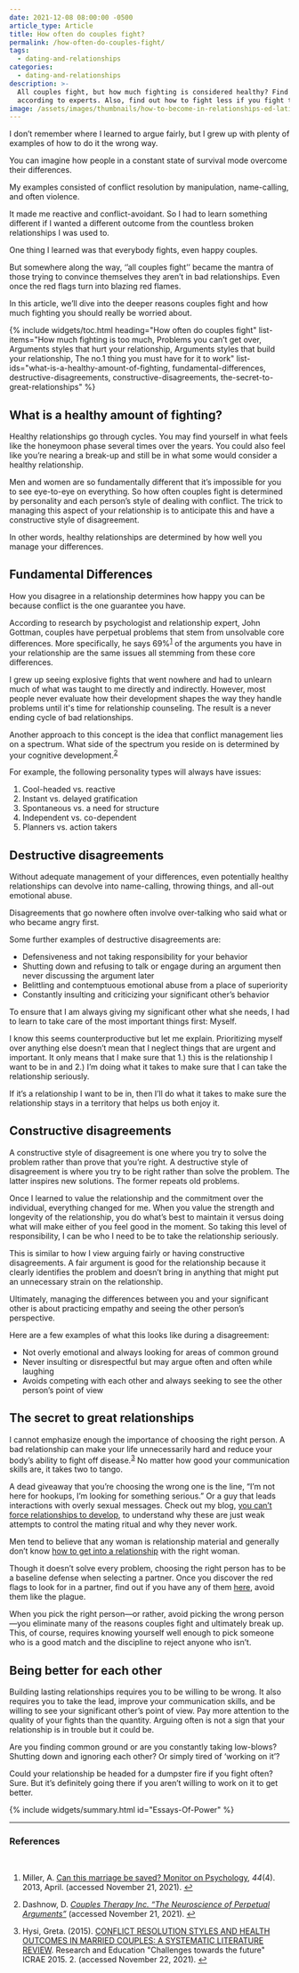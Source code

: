 ```yaml
---
date: 2021-12-08 08:00:00 -0500
article_type: Article
title: How often do couples fight?
permalink: /how-often-do-couples-fight/
tags: 
  - dating-and-relationships
categories: 
  - dating-and-relationships
description: >-
  All couples fight, but how much fighting is considered healthy? Find out here
  according to experts. Also, find out how to fight less if you fight too much.
image: /assets/images/thumbnails/how-to-become-in-relationships-ed-latimore.jpg
---
```

I don’t remember where I learned to argue fairly, but I grew up with plenty of examples of how to do it the wrong way.

You can imagine how people in a constant state of survival mode overcome their differences.

My examples consisted of conflict resolution by manipulation, name-calling, and often violence.

It made me reactive and conflict-avoidant. So I had to learn something different if I wanted a different outcome from the countless broken relationships I was used to.

One thing I learned was that everybody fights, even happy couples.

But somewhere along the way, ‘’all couples fight’’ became the mantra of those trying to convince themselves they aren’t in bad relationships. Even once the red flags turn into blazing red flames.

In this article, we’ll dive into the deeper reasons couples fight and how much fighting you should really be worried about.

{% include widgets/toc.html heading="How often do couples fight" list-items="How much fighting is too much, Problems you can&rsquo;t get over, Arguments styles that hurt your relationship, Arguments styles that build your relationship, The no.1 thing you must have for it to work" list-ids="what-is-a-healthy-amount-of-fighting, fundamental-differences, destructive-disagreements, constructive-disagreements, the-secret-to-great-relationships" %}

## What is a healthy amount of fighting?

Healthy relationships go through cycles. You may find yourself in what feels like the honeymoon phase several times over the years. You could also feel like you’re nearing a break-up and still be in what some would consider a healthy relationship.

Men and women are so fundamentally different that it’s impossible for you to see eye-to-eye on everything. So how often couples fight is determined by personality and each person’s style of dealing with conflict. The trick to managing this aspect of your relationship is to anticipate this and have a constructive style of disagreement.

In other words, healthy relationships are determined by how well you manage your differences.

## Fundamental Differences

How you disagree in a relationship determines how happy you can be because conflict is the one guarantee you have.

According to research by psychologist and relationship expert, John Gottman, couples have perpetual problems that stem from unsolvable core differences. More specifically, he says 69%<sup id="fnref:1" role="doc-noteref"><a class="footnote" rel="footnote" href="#fn:1">1</a></sup> of the arguments you have in your relationship are the same issues all stemming from these core differences.

I grew up seeing explosive fights that went nowhere and had to unlearn much of what was taught to me directly and indirectly. However, most people never evaluate how their development shapes the way they handle problems until it's time for relationship counseling. The result is a never ending cycle of bad relationships.

Another approach to this concept is the idea that conflict management lies on a spectrum. What side of the spectrum you reside on is determined by your cognitive development.<sup id="fnref:2" role="doc-noteref"><a class="footnote" rel="footnote" href="#fn:2">2</a></sup>

For example, the following personality types will always have issues:

1. Cool-headed vs. reactive
2. Instant vs. delayed gratification
3. Spontaneous vs. a need for structure
4. Independent vs. co-dependent
5. Planners vs. action takers

## Destructive disagreements

Without adequate management of your differences, even potentially healthy relationships can devolve into name-calling, throwing things, and all-out emotional abuse.

Disagreements that go nowhere often involve over-talking who said what or who became angry first.

Some further examples of destructive disagreements are:

* Defensiveness and not taking responsibility for your behavior
* Shutting down and refusing to talk or engage during an argument then never discussing the argument later
* Belittling and contemptuous emotional abuse from a place of superiority
* Constantly insulting and criticizing your significant other’s behavior

To ensure that I am always giving my significant other what she needs, I had to learn to take care of the most important things first: Myself.

I know this seems counterproductive but let me explain. Prioritizing myself over anything else doesn’t mean that I neglect things that are urgent and important. It only means that I make sure that 1.) this is the relationship I want to be in and 2.) I’m doing what it takes to make sure that I can take the relationship seriously.

If it’s a relationship I want to be in, then I’ll do what it takes to make sure the relationship stays in a territory that helps us both enjoy it.

## Constructive disagreements

A constructive style of disagreement is one where you try to solve the problem rather than prove that you’re right. A destructive style of disagreement is where you try to be right rather than solve the problem. The latter inspires new solutions. The former repeats old problems.

Once I learned to value the relationship and the commitment over the individual, everything changed for me. When you value the strength and longevity of the relationship, you do what’s best to maintain it versus doing what will make either of you feel good in the moment. So taking this level of responsibility, I can be who I need to be to take the relationship seriously.

This is similar to how I view arguing fairly or having constructive disagreements. A fair argument is good for the relationship because it clearly identifies the problem and doesn’t bring in anything that might put an unnecessary strain on the relationship.

Ultimately, managing the differences between you and your significant other is about practicing empathy and seeing the other person’s perspective.

Here are a few examples of what this looks like during a disagreement:

* Not overly emotional and always looking for areas of common ground
* Never insulting or disrespectful but may argue often and often while laughing
* Avoids competing with each other and always seeking to see the other person’s point of view

## The secret to great relationships

I cannot emphasize enough the importance of choosing the right person. A bad relationship can make your life unnecessarily hard and reduce your body’s ability to fight off disease.<sup id="fnref:3" role="doc-noteref"><a class="footnote" rel="footnote" href="#fn:3">3</a></sup> No matter how good your communication skills are, it takes two to tango.

A dead giveaway that you’re choosing the wrong one is the line, “I’m not here for hookups, I’m looking for something serious.” Or a guy that leads interactions with overly sexual messages. Check out my blog, [you can’t force relationships to develop](https://edlatimore.com/you-cant-force-relationships-to-develop/), to understand why these are just weak attempts to control the mating ritual and why they never work.

Men tend to believe that any woman is relationship material and generally don’t know [how to get into a relationship](https://edlatimore.com/how-to-get-into-a-relationship/) with the right woman.

Though it doesn’t solve every problem, choosing the right person has to be a baseline defense when selecting a partner. Once you discover the red flags to look for in a partner, find out if you have any of them [here](https://edlatimore.com/red-flags-in-men/), avoid them like the plague.

When you pick the right person—or rather, avoid picking the wrong person—you eliminate many of the reasons couples fight and ultimately break up. This, of course, requires knowing yourself well enough to pick someone who is a good match and the discipline to reject anyone who isn’t.

## Being better for each other

Building lasting relationships requires you to be willing to be wrong. It also requires you to take the lead, improve your communication skills, and be willing to see your significant other’s point of view. Pay more attention to the quality of your fights than the quantity. Arguing often is not a sign that your relationship is in trouble but it could be.

Are you finding common ground or are you constantly taking low-blows? Shutting down and ignoring each other? Or simply tired of ‘working on it’?

Could your relationship be headed for a dumpster fire if you fight often? Sure. But it’s definitely going there if you aren’t willing to work on it to get better.

{% include widgets/summary.html id="Essays-Of-Power" %}

---

### References

​

<div class="footnotes" role="doc-endnotes"><ol><li id="fn:1" role="doc-endnote"><p>Miller, A. <a href="http://www.apa.org/monitor/2013/04/marriage">Can this marriage be saved? Monitor on Psychology</a>, <em>44</em>(4). 2013, April. (accessed November 21, 2021).&nbsp;<a class="reversefootnote" role="doc-backlink" href="#fnref:1">↩</a></p></li><li id="fn:2" role="doc-endnote"><p>Dashnow, D. <em><a href="https://www.couplestherapyinc.com/the-neuroscience-of-perpetual-marital-problems/">Couples Therapy Inc. &ldquo;The Neuroscience of Perpetual Arguments&rdquo;</a></em> (accessed November 21, 2021).&nbsp;<a class="reversefootnote" role="doc-backlink" href="#fnref:2">↩</a></p></li><li id="fn:3" role="doc-endnote"><p>Hysi, Greta. (2015). <a href="https://www.researchgate.net/publication/304246577_CONFLICT_RESOLUTION_STYLES_AND_HEALTH_OUTCOMES_IN_MARRIED_COUPLES_A_SYSTEMATIC_LITERATURE_REVIEW">CONFLICT RESOLUTION STYLES AND HEALTH OUTCOMES IN MARRIED COUPLES: A SYSTEMATIC LITERATURE REVIEW</a>. Research and Education "Challenges towards the future" ICRAE 2015. 2. (accessed November 22, 2021).&nbsp;<a class="reversefootnote" role="doc-backlink" href="#fnref:3">↩</a></p></li></ol></div>
